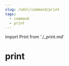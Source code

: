 ```yaml
---
slug: /odsl/command/print
tags:
  - command
  - print
---
```

import Print from './_print.md'

print
=========

<Print />